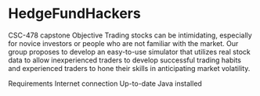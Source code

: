 # HedgeFundHackers
 CSC-478 capstone
Objective
Trading stocks can be intimidating, especially for novice investors or people who are not familiar with the market. Our group proposes to develop an easy-to-use simulator that utilizes real stock data to allow inexperienced traders to develop successful trading habits and experienced traders to hone their skills in anticipating market volatility.

Requirements
Internet connection
Up-to-date Java installed
